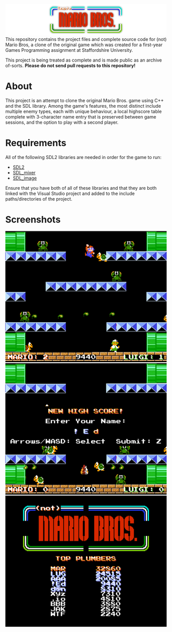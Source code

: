 ![](./README/logo.png)
This repository contains the project files and complete source code for (not) Mario Bros, a clone of the original game which was created for a first-year Games Programming assignment at Staffordshire University.

This project is being treated as complete and is made public as an archive of-sorts. **Please do not send pull requests to this repository!**

# About
This project is an attempt to clone the original Mario Bros. game using C++ and the SDL library. Among the game's features, the most distinct include multiple enemy types, each with unique behaviour, a local highscore table complete with 3-character name entry that is preserved between game sessions, and the option to play with a second player.

# Requirements
All of the following SDL2 libraries are needed in order for the game to run:
- [SDL2](https://www.libsdl.org/)
- [SDL_mixer](https://www.libsdl.org/projects/SDL_mixer/)
- [SDL_image](https://www.libsdl.org/projects/SDL_image/)

Ensure that you have both of all of these libraries and that they are both linked with the Visual Studio project and added to the include paths/directories of the project.

# Screenshots
![](./README/demo0.png)
![](./README/demo1.png)
![](./README/demo2.png)